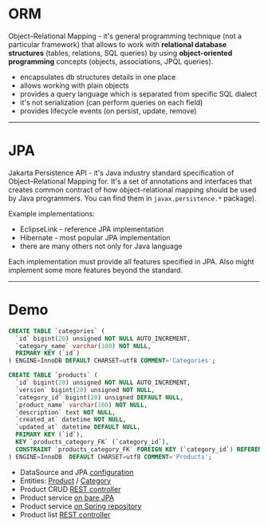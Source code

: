 # ORM

Object–Relational Mapping - it's general programming technique (not a particular framework) that allows to work with
**relational database structures** (tables, relations, SQL queries) by using
**object-oriented programming** concepts (objects, associations, JPQL queries).

- encapsulates db structures details in one place
- allows working with plain objects
- provides a query language which is separated from specific SQL dialect
- it's not serialization (can perform queries on each field)
- provides lifecycle events (on persist, update, remove)

---

# JPA

Jakarta Persistence API - it's Java industry standard specification of Object–Relational Mapping for.
It's a set of annotations and interfaces that creates common contract of how object-relational mapping
should be used by Java programmers.
You can find them in `javax.persistence.*` package).

Example implementations:
- EclipseLink - reference JPA implementation
- Hibernate - most popular JPA implementation
- there are many others not only for Java language

Each implementation must provide all features specified in JPA.
Also might implement some more features beyond the standard.

---
# Demo

```SQL
CREATE TABLE `categories` (
  `id` bigint(20) unsigned NOT NULL AUTO_INCREMENT,
  `category_name` varchar(100) NOT NULL,
  PRIMARY KEY (`id`)
) ENGINE=InnoDB DEFAULT CHARSET=utf8 COMMENT='Categories';

CREATE TABLE `products` (
  `id` bigint(20) unsigned NOT NULL AUTO_INCREMENT,
  `version` bigint(20) unsigned NOT NULL,
  `category_id` bigint(20) unsigned DEFAULT NULL,
  `product_name` varchar(100) NOT NULL,
  `description` text NOT NULL,
  `created_at` datetime NOT NULL,
  `updated_at` datetime DEFAULT NULL,
  PRIMARY KEY (`id`),
  KEY `products_category_FK` (`category_id`),
  CONSTRAINT `products_category_FK` FOREIGN KEY (`category_id`) REFERENCES `categories` (`id`)
) ENGINE=InnoDB  DEFAULT CHARSET=utf8 COMMENT='Products';
```


- DataSource and JPA [configuration](src/main/resources/application.properties)
- Entities:
  [Product](src/main/java/com/opuscapita/demo/products/model/Product.java) /
  [Category](src/main/java/com/opuscapita/demo/products/model/Product.java)
- Product CRUD [REST controller](src/main/java/com/opuscapita/demo/products/product/ProductController.java)
- Product service [on bare JPA](src/main/java/com/opuscapita/demo/products/product/ProductServiceWithJpa.java)
- Product service [on Spring repository](src/main/java/com/opuscapita/demo/products/product/ProductServiceWithRepositories.java)
- Product list [REST controller](src/main/java/com/opuscapita/demo/products/list/ProductListController.java)

